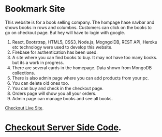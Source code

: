 # Bookmark Site

This website is for a book selling company. The hompage hase navbar and shows books in rows and columbns. Customers can click on the books to go on checkout page. But hey will have to login with google.

1. React, Bootstrap, HTML5, CSS3, Node.js, MogngoiDB, REST API, Heroku etc technology were used to develop this website.
2. Firebase for authentication has been used.
3. A site where you can find books to buy. It may not have too many books. but its a work in progress.
4. There are several cards in the homepage. Data shown from MongoDB collections.
5. There is also admin page where you can add products from your pc.
6. You can delete old ones too.
7. You can buy and check in the checkout page.
8. Orders page will show you all your orders.
9. Admin page can manage books and see all books.

[Checkout Live Site](https://bookmark-7dff4.web.app/).
# [Checkout Server Side Code](https://github.com/Omar-Meharab/bookmark-server).
